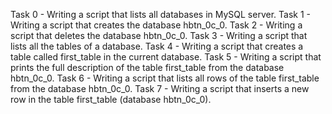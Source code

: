 Task 0 - Writing a script that lists all databases in MySQL server.
Task 1 - Writing a script that creates the database hbtn_0c_0.
Task 2 - Writing a script that deletes the database hbtn_0c_0. 
Task 3 - Writing a script that lists all the tables of a database.
Task 4 - Writing a script that creates a table called first_table in the current database.
Task 5 - Writing a script that prints the full description of the table first_table from the database hbtn_0c_0.
Task 6 - Writing a script that lists all rows of the table first_table from the database hbtn_0c_0.
Task 7 - Writing a script that inserts a new row in the table first_table (database hbtn_0c_0).